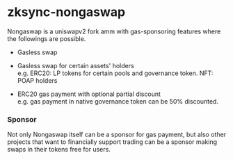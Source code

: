 # zksync-nongaswap

Nongaswap is a uniswapv2 fork amm with gas-sponsoring features where the followings are possible.

- Gasless swap

- Gasless swap for certain assets' holders  
  e.g. ERC20: LP tokens for certain pools and governance token. NFT: POAP holders

- ERC20 gas payment with optional partial discount  
  e.g. gas payment in native governance token can be 50% discounted.

### Sponsor

Not only Nongaswap itself can be a sponsor for gas payment, but also other projects that want to financially support trading can be a sponsor making swaps in their tokens free for users.
